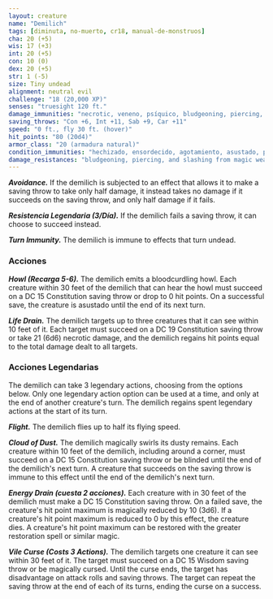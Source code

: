 ```yaml
---
layout: creature
name: "Demilich"
tags: [diminuta, no-muerto, cr18, manual-de-monstruos]
cha: 20 (+5)
wis: 17 (+3)
int: 20 (+5)
con: 10 (0)
dex: 20 (+5)
str: 1 (-5)
size: Tiny undead
alignment: neutral evil
challenge: "18 (20,000 XP)"
senses: "truesight 120 ft."
damage_immunities: "necrotic, veneno, psíquico, bludgeoning, piercing, and slashing from nonmagical weapons"
saving_throws: "Con +6, Int +11, Sab +9, Car +11"
speed: "0 ft., fly 30 ft. (hover)"
hit_points: "80 (20d4)"
armor_class: "20 (armadura natural)"
condition_immunities: "hechizado, ensordecido, agotamiento, asustado, paralizado, petrificado, envenenado, prone, stunned"
damage_resistances: "bludgeoning, piercing, and slashing from magic weapons"
---
```


***Avoidance.*** If the demilich is subjected to an effect that allows it to make a saving throw to take only half damage, it instead takes no damage if it succeeds on the saving throw, and only half damage if it fails.

***Resistencia Legendaria (3/Día).*** If the demilich fails a saving throw, it can choose to succeed instead.

***Turn Immunity.*** The demilich is immune to effects that turn undead.

### Acciones

***Howl (Recarga 5-6).*** The demilich emits a bloodcurdling howl. Each creature within 30 feet of the demilich that can hear the howl must succeed on a DC 15 Constitution saving throw or drop to 0 hit points. On a successful save, the creature is asustado until the end of its next turn.

***Life Drain.*** The demilich targets up to three creatures that it can see within 10 feet of it. Each target must succeed on a DC 19 Constitution saving throw or take 21 (6d6) necrotic damage, and the demilich regains hit points equal to the total damage dealt to all targets.

### Acciones Legendarias

The demilich can take 3 legendary actions, choosing from the options below. Only one legendary action option can be used at a time, and only at the end of another creature's turn. The demilich regains spent legendary actions at the start of its turn.

***Flight.*** The demilich flies up to half its flying speed.

***Cloud of Dust.*** The demilich magically swirls its dusty remains. Each creature within 10 feet of the demilich, including around a corner, must succeed on a DC 15 Constitution saving throw or be blinded until the end of the demilich's next turn. A creature that succeeds on the saving throw is immune to this effect until the end of the demilich's next turn.

***Energy Drain (cuesta 2 acciones).*** Each creature with in 30 feet of the demilich must make a DC 15 Constitution saving throw. On a failed save, the creature's hit point maximum is magically reduced by 10 (3d6). If a creature's hit point maximum is reduced to 0 by this effect, the creature dies. A creature's hit point maximum can be restored with the greater restoration spell or similar magic.

***Vile Curse (Costs 3 Actions).*** The demilich targets one creature it can see within 30 feet of it. The target must succeed on a DC 15 Wisdom saving throw or be magically cursed. Until the curse ends, the target has disadvantage on attack rolls and saving throws. The target can repeat the saving throw at the end of each of its turns, ending the curse on a success.